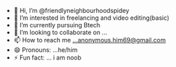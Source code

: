 - 👋 Hi, I’m @friendlyneighbourhoodspidey
- 👀 I’m interested in freelancing and video editing(basic)
- 🌱 I’m currently pursuing Btech
- 💞️ I’m looking to collaborate on ...
- 📫 How to reach me ...anonymous.him69@gmail.com
- 😄 Pronouns: ...he/him
- ⚡ Fun fact: ... i am noob

<!---
friendlyneighbourhoodspidey/friendlyneighbourhoodspidey is a ✨ special ✨ repository because its `README.md` (this file) appears on your GitHub profile.
You can click the Preview link to take a look at your changes.
--->
